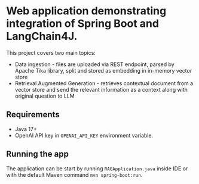 # Web application demonstrating integration of Spring Boot and LangChain4J.

This project covers two main topics:

- Data ingestion - files are uploaded via REST endpoint, parsed by Apache Tika library, split and stored as embedding in
  in-memory vector store
- Retrieval Augmented Generation - retrieves contextual document from a vector store and send the relevant information
  as a context along with original question to LLM

## Requirements

- Java 17+
- OpenAI API key in `OPENAI_API_KEY` environment variable.

## Running the app

The application can be start by running `RAGApplication.java` inside IDE or with the default Maven
command `mvn spring-boot:run`.